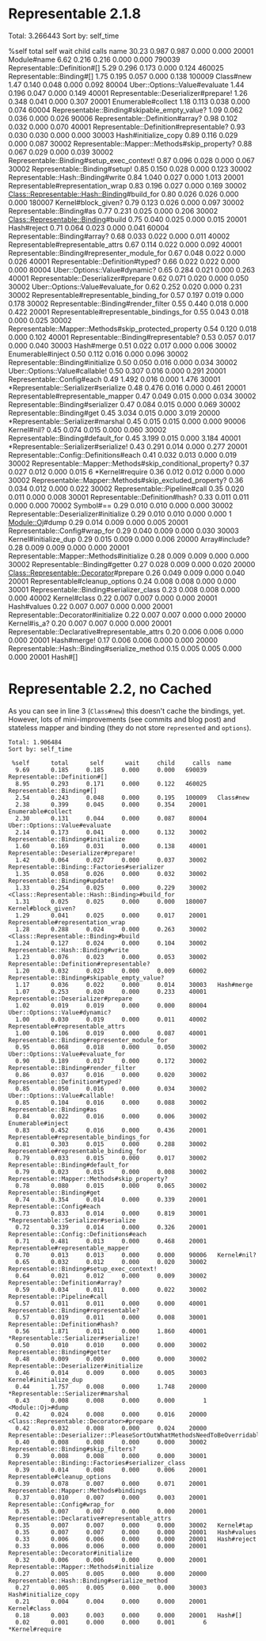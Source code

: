 # Representable 2.1.8

Total: 3.266443
Sort by: self_time

 %self      total      self      wait     child     calls  name
 30.23      0.987     0.987     0.000     0.000    20001   Module#name
  6.62      0.216     0.216     0.000     0.000   790039   Representable::Definition#[]
  5.29      0.296     0.173     0.000     0.124   460025   Representable::Binding#[]
  1.75      0.195     0.057     0.000     0.138   100009   Class#new
  1.47      0.140     0.048     0.000     0.092    80004   Uber::Options::Value#evaluate
  1.44      0.196     0.047     0.000     0.149    40001   Representable::Deserializer#prepare!
  1.26      0.348     0.041     0.000     0.307    20001   Enumerable#collect
  1.18      0.113     0.038     0.000     0.074    60004   Representable::Binding#skipable_empty_value?
  1.09      0.062     0.036     0.000     0.026    90006   Representable::Definition#array?
  0.98      0.102     0.032     0.000     0.070    40001   Representable::Definition#representable?
  0.93      0.030     0.030     0.000     0.000    30003   Hash#initialize_copy
  0.89      0.116     0.029     0.000     0.087    30002   Representable::Mapper::Methods#skip_property?
  0.88      0.067     0.029     0.000     0.039    30002   Representable::Binding#setup_exec_context!
  0.87      0.096     0.028     0.000     0.067    30002   Representable::Binding#setup!
  0.85      0.150     0.028     0.000     0.123    30002   Representable::Hash::Binding#write
  0.84      1.040     0.027     0.000     1.013    20001   Representable#representation_wrap
  0.83      0.196     0.027     0.000     0.169    30002   <Class::Representable::Hash::Binding>#build_for
  0.80      0.026     0.026     0.000     0.000   180007   Kernel#block_given?
  0.79      0.123     0.026     0.000     0.097    30002   Representable::Binding#as
  0.77      0.231     0.025     0.000     0.206    30002   <Class::Representable::Binding>#build
  0.75      0.040     0.025     0.000     0.015    20001   Hash#reject
  0.71      0.064     0.023     0.000     0.041    60004   Representable::Binding#array?
  0.68      0.033     0.022     0.000     0.011    40002   Representable#representable_attrs
  0.67      0.114     0.022     0.000     0.092    40001   Representable::Binding#representer_module_for
  0.67      0.048     0.022     0.000     0.026    40001   Representable::Definition#typed?
  0.66      0.022     0.022     0.000     0.000    80004   Uber::Options::Value#dynamic?
  0.65      0.284     0.021     0.000     0.263    40001   Representable::Deserializer#prepare
  0.62      0.071     0.020     0.000     0.050    30002   Uber::Options::Value#evaluate_for
  0.62      0.252     0.020     0.000     0.231    30002   Representable#representable_binding_for
  0.57      0.197     0.019     0.000     0.178    30002   Representable::Binding#render_filter
  0.55      0.440     0.018     0.000     0.422    20001   Representable#representable_bindings_for
  0.55      0.043     0.018     0.000     0.025    30002   Representable::Mapper::Methods#skip_protected_property
  0.54      0.120     0.018     0.000     0.102    40001   Representable::Binding#representable?
  0.53      0.057     0.017     0.000     0.040    30003   Hash#merge
  0.51      0.022     0.017     0.000     0.006    30002   Enumerable#inject
  0.50      0.112     0.016     0.000     0.096    30002   Representable::Binding#initialize
  0.50      0.050     0.016     0.000     0.034    30002   Uber::Options::Value#callable!
  0.50      0.307     0.016     0.000     0.291    20001   Representable::Config#each
  0.49      1.492     0.016     0.000     1.476    30001  *Representable::Serializer#serialize
  0.48      0.476     0.016     0.000     0.461    20001   Representable#representable_mapper
  0.47      0.049     0.015     0.000     0.034    30002   Representable::Binding#serializer
  0.47      0.084     0.015     0.000     0.069    30002   Representable::Binding#get
  0.45      3.034     0.015     0.000     3.019    20000  *Representable::Serializer#marshal
  0.45      0.015     0.015     0.000     0.000    90006   Kernel#nil?
  0.45      0.074     0.015     0.000     0.060    30002   Representable::Binding#default_for
  0.45      3.199     0.015     0.000     3.184    40001  *Representable::Serializer#serialize!
  0.43      0.291     0.014     0.000     0.277    20001   Representable::Config::Definitions#each
  0.41      0.032     0.013     0.000     0.019    30002   Representable::Mapper::Methods#skip_conditional_property?
  0.37      0.027     0.012     0.000     0.015        6  *Kernel#require
  0.36      0.012     0.012     0.000     0.000    30002   Representable::Mapper::Methods#skip_excluded_property?
  0.36      0.034     0.012     0.000     0.022    30002   Representable::Pipeline#call
  0.35      0.020     0.011     0.000     0.008    30001   Representable::Definition#hash?
  0.33      0.011     0.011     0.000     0.000    70002   Symbol#==
  0.29      0.010     0.010     0.000     0.000    30002   Representable::Deserializer#initialize
  0.29      0.010     0.010     0.000     0.000        1   <Module::Oj>#dump
  0.29      0.014     0.009     0.000     0.005    20001   Representable::Config#wrap_for
  0.29      0.040     0.009     0.000     0.030    30003   Kernel#initialize_dup
  0.29      0.015     0.009     0.000     0.006    20000   Array#include?
  0.28      0.009     0.009     0.000     0.000    20001   Representable::Mapper::Methods#initialize
  0.28      0.009     0.009     0.000     0.000    30002   Representable::Binding#getter
  0.27      0.028     0.009     0.000     0.020    20000   <Class::Representable::Decorator>#prepare
  0.26      0.049     0.009     0.000     0.040    20001   Representable#cleanup_options
  0.24      0.008     0.008     0.000     0.000    30001   Representable::Binding#serializer_class
  0.23      0.008     0.008     0.000     0.000    40002   Kernel#class
  0.22      0.007     0.007     0.000     0.000    20001   Hash#values
  0.22      0.007     0.007     0.000     0.000    20001   Representable::Decorator#initialize
  0.22      0.007     0.007     0.000     0.000    20000   Kernel#is_a?
  0.20      0.007     0.007     0.000     0.000    20001   Representable::Declarative#representable_attrs
  0.20      0.006     0.006     0.000     0.000    20001   Hash#merge!
  0.17      0.006     0.006     0.000     0.000    20000   Representable::Hash::Binding#serialize_method
  0.15      0.005     0.005     0.000     0.000    20001   Hash#[]


# Representable 2.2, no Cached

As you can see in line 3 (`Class#new`) this doesn't cache the bindings, yet. However, lots of mini-improvements (see commits and blog post) and stateless mapper and binding (they do not store `represented` and `options`).

```
Total: 1.906484
Sort by: self_time

 %self      total      self      wait     child     calls  name
  9.69      0.185     0.185     0.000     0.000   690039   Representable::Definition#[]
  8.95      0.293     0.171     0.000     0.122   460025   Representable::Binding#[]
  2.54      0.243     0.048     0.000     0.195   100009   Class#new
  2.38      0.399     0.045     0.000     0.354    20001   Enumerable#collect
  2.30      0.131     0.044     0.000     0.087    80004   Uber::Options::Value#evaluate
  2.14      0.173     0.041     0.000     0.132    30002   Representable::Binding#initialize
  1.60      0.169     0.031     0.000     0.138    40001   Representable::Deserializer#prepare!
  1.42      0.064     0.027     0.000     0.037    30002   Representable::Binding::Factories#serializer
  1.35      0.058     0.026     0.000     0.032    30002   Representable::Binding#update!
  1.33      0.254     0.025     0.000     0.229    30002   <Class::Representable::Hash::Binding>#build_for
  1.31      0.025     0.025     0.000     0.000   180007   Kernel#block_given?
  1.29      0.041     0.025     0.000     0.017    20001   Representable#representation_wrap
  1.28      0.288     0.024     0.000     0.263    30002   <Class::Representable::Binding>#build
  1.24      0.127     0.024     0.000     0.104    30002   Representable::Hash::Binding#write
  1.23      0.076     0.023     0.000     0.053    30002   Representable::Definition#representable?
  1.20      0.032     0.023     0.000     0.009    60002   Representable::Binding#skipable_empty_value?
  1.17      0.036     0.022     0.000     0.014    30003   Hash#merge
  1.07      0.253     0.020     0.000     0.233    40001   Representable::Deserializer#prepare
  1.02      0.019     0.019     0.000     0.000    80004   Uber::Options::Value#dynamic?
  1.00      0.030     0.019     0.000     0.011    40002   Representable#representable_attrs
  1.00      0.106     0.019     0.000     0.087    40001   Representable::Binding#representer_module_for
  0.95      0.068     0.018     0.000     0.050    30002   Uber::Options::Value#evaluate_for
  0.90      0.189     0.017     0.000     0.172    30002   Representable::Binding#render_filter
  0.86      0.037     0.016     0.000     0.020    30002   Representable::Definition#typed?
  0.85      0.050     0.016     0.000     0.034    30002   Uber::Options::Value#callable!
  0.85      0.104     0.016     0.000     0.088    30002   Representable::Binding#as
  0.84      0.022     0.016     0.000     0.006    30002   Enumerable#inject
  0.83      0.452     0.016     0.000     0.436    20001   Representable#representable_bindings_for
  0.81      0.303     0.015     0.000     0.288    30002   Representable#representable_binding_for
  0.79      0.033     0.015     0.000     0.017    30002   Representable::Binding#default_for
  0.79      0.023     0.015     0.000     0.008    30002   Representable::Mapper::Methods#skip_property?
  0.78      0.080     0.015     0.000     0.065    30002   Representable::Binding#get
  0.74      0.354     0.014     0.000     0.339    20001   Representable::Config#each
  0.73      0.833     0.014     0.000     0.819    30001  *Representable::Serializer#serialize
  0.72      0.339     0.014     0.000     0.326    20001   Representable::Config::Definitions#each
  0.71      0.481     0.013     0.000     0.468    20001   Representable#representable_mapper
  0.70      0.013     0.013     0.000     0.000    90006   Kernel#nil?
  0.65      0.032     0.012     0.000     0.020    30002   Representable::Binding#setup_exec_context!
  0.64      0.021     0.012     0.000     0.009    30002   Representable::Definition#array?
  0.59      0.034     0.011     0.000     0.022    30002   Representable::Pipeline#call
  0.57      0.011     0.011     0.000     0.000    40001   Representable::Binding#representable?
  0.57      0.019     0.011     0.000     0.008    30001   Representable::Definition#hash?
  0.56      1.871     0.011     0.000     1.860    40001  *Representable::Serializer#serialize!
  0.50      0.010     0.010     0.000     0.000    30002   Representable::Binding#getter
  0.48      0.009     0.009     0.000     0.000    30002   Representable::Deserializer#initialize
  0.46      0.014     0.009     0.000     0.005    30003   Kernel#initialize_dup
  0.44      1.757     0.008     0.000     1.748    20000  *Representable::Serializer#marshal
  0.43      0.008     0.008     0.000     0.000        1   <Module::Oj>#dump
  0.42      0.024     0.008     0.000     0.016    20000   <Class::Representable::Decorator>#prepare
  0.42      0.032     0.008     0.000     0.024    20000   Representable::Deserializer::PleaseSortOutWhatMethodsNeedToBeOverridable#prepare_for
  0.40      0.008     0.008     0.000     0.000    30002   Representable::Binding#skip_filters?
  0.39      0.008     0.008     0.000     0.000    30001   Representable::Binding::Factories#serializer_class
  0.39      0.014     0.008     0.000     0.006    20001   Representable#cleanup_options
  0.39      0.078     0.007     0.000     0.071    20001   Representable::Mapper::Methods#bindings
  0.37      0.010     0.007     0.000     0.003    20001   Representable::Config#wrap_for
  0.35      0.007     0.007     0.000     0.000    20001   Representable::Declarative#representable_attrs
  0.35      0.007     0.007     0.000     0.000    30002   Kernel#tap
  0.35      0.007     0.007     0.000     0.000    20001   Hash#values
  0.33      0.006     0.006     0.000     0.000    20001   Hash#reject
  0.33      0.006     0.006     0.000     0.000    20001   Representable::Decorator#initialize
  0.32      0.006     0.006     0.000     0.000    20001   Representable::Mapper::Methods#initialize
  0.27      0.005     0.005     0.000     0.000    20000   Representable::Hash::Binding#serialize_method
  0.27      0.005     0.005     0.000     0.000    30003   Hash#initialize_copy
  0.21      0.004     0.004     0.000     0.000    20001   Kernel#class
  0.18      0.003     0.003     0.000     0.000    20001   Hash#[]
  0.02      0.001     0.000     0.000     0.001        6  *Kernel#require
```